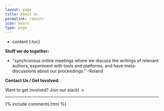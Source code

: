 ```yaml
---
layout: page
title: About Us
permalink: /about/
icon: heart
type: page
---
```

* content
{:toc}

**Stuff we do together:**
* "synchronous online meetings where we discuss the writings of relevant authors, experiment with tools and platforms, and have meta-discussions about our proceedings." -Roland

**Contact Us / Get Involved**:

Want to get involved? Join our slack! -> <script async defer src="https://metacaugs.herokuapp.com/slackin.js"></script>

***
{% include comments.html %}
